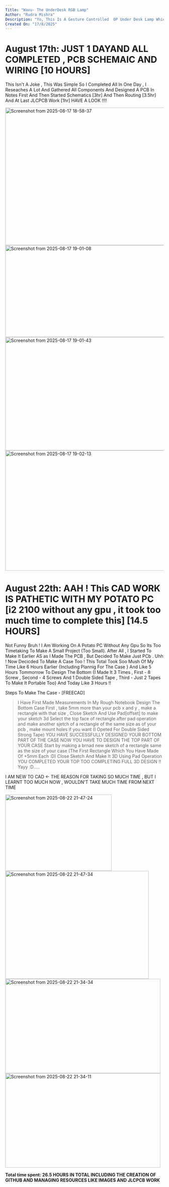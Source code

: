 ```yaml
---
Title: "Wavu- The UnderDesk RGB Lamp"
Author: "Rudra Mishra"
Description: "Yo, This Is A Gesture Controlled  OP Under Desk Lamp Which Can Be Stuck Under Desk By Using Double Sided Tape ! Enjoy The RGB Light Mechanism With 20 High Intensity LEDs"
Created On: "17/8/2025"
---
```


# August 17th: JUST 1 DAYAND ALL COMPLETED , PCB SCHEMAIC AND WIRING [10 HOURS]

This Isn't A Joke , This Was Simple So I Completed All In One Day , I Reseaches A Lot And Gathered All Components And Designed A PCB In Notes First And Then Started Schematics [3hr] And Then Routing [3.5hr] And At Last JLCPCB Work [1hr] HAVE A LOOK !!!!

<img width="1212" height="436" alt="Screenshot from 2025-08-17 18-58-37" src="https://github.com/user-attachments/assets/506ab73d-8400-4663-af4c-36ac534a810b" />


<img width="718" height="291" alt="Screenshot from 2025-08-17 19-01-08" src="https://github.com/user-attachments/assets/fbf48ef2-bd5d-4222-b8da-2c2a4caaf645" />


<img width="615" height="359" alt="Screenshot from 2025-08-17 19-01-43" src="https://github.com/user-attachments/assets/928e6629-0c0e-458a-9345-3997e4108f75" />



<img width="647" height="381" alt="Screenshot from 2025-08-17 19-02-13" src="https://github.com/user-attachments/assets/99466375-5d85-4de1-89c5-0ec023668da2" />


# August 22th: AAH ! This CAD WORK IS PATHETIC WITH MY POTATO PC [i2 2100 without any gpu , it took too much time to complete this] [14.5 HOURS]

Not Funny Bruh !  I Am Working On A Potato PC Without Any Gpu So Its Too Timetaking To Make A Small Project (Too Small). After All , I Started To Make It Earlier AS as I Made The PCB , But Decided To Make Just PCb . Uhh ! Now Decicded To Make A Case Too ! This Total Took Soo Mush Of My Time Like 6 Hours Earlier {Including Plannig For The Case } And Like 5 Hours Tommorrow To Design The Bottom {I Made It 3 Times , First - 8 Screw , Second - 4 Screws And 1 Double Sided Tape , Third - Just 2 Tapes To Make It Portable Too} And Today Like 3 Hours !! 


Steps To Make The Case - [FREECAD]
> I Have First Made Measurements In My Rough Notebook
> Design The Bottom Case First , take 5mm more than your pcb x and y , make a rectangle with that size , Close Sketch And Use Pad[offset] to make your sketch 3d
> Select the top face of rectangle after pad operation and make another sjetch of a rectangle of the same size as of your pcb , make mount holes if you want (I Opeted For Double Sided Strong Tape)
> YOU HAVE SUCCESSFULLY DESIGNED YOUR BOTTOM PART OF THE CASE
> NOW YOU HAVE TO DESIGN THE TOP PART OF YOUR CASE
> Start by making a brnad new sketch of a rectangle same as the size of your case (The First Rectangle Which You Have Made Of +5mm Each :D)
> Close Sketch And Make It 3D Using Pad Operation
> YOU COMPLETED YOUR TOP TOO COMPLETING FULL 3D DESIGN !! Yayy :D.....

I AM NEW TO CAD <- THE REASON FOR TAKING SO MUCH TIME , BUT I LEARNT TOO MUCH NOW , WOULDN'T TAKE MUCH TIME FROM NEXT TIME


<img width="338" height="242" alt="Screenshot from 2025-08-22 21-47-24" src="https://github.com/user-attachments/assets/f9700353-e749-4f2d-958c-e195626b8cd9" />





<img width="456" height="342" alt="Screenshot from 2025-08-22 21-47-34" src="https://github.com/user-attachments/assets/6cda6af7-1ab0-4aa7-a0c6-760e06f71748" />


<img width="493" height="299" alt="Screenshot from 2025-08-22 21-34-34" src="https://github.com/user-attachments/assets/c8c29bfd-e10d-47a5-9f56-77e8abc025f8" />


<img width="493" height="299" alt="Screenshot from 2025-08-22 21-34-11" src="https://github.com/user-attachments/assets/db59f685-4978-40c7-acbf-fa178ac13ff0" />




**Total time spent: 26.5 HOURS IN TOTAL INCLUDING THE CREATION OF GITHUB AND MANAGING RESOURCES LIKE IMAGES AND JLCPCB WORK**
